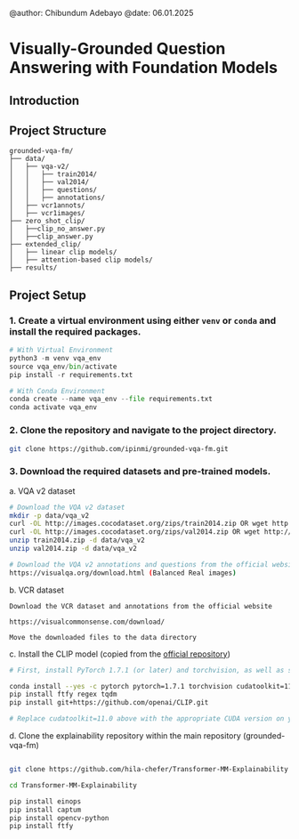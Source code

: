 @author: Chibundum Adebayo
@date: 06.01.2025

# Visually-Grounded Question Answering with Foundation Models

## Introduction

## Project Structure

```
grounded-vqa-fm/
├── data/
│   ├── vqa-v2/
│   │   ├── train2014/
│   │   ├── val2014/
│   │   ├── questions/
│   │   ├── annotations/
│   ├── vcr1annots/
│   ├── vcr1images/
├── zero_shot_clip/
│   ├──clip_no_answer.py
│   ├──clip_answer.py
├── extended_clip/
│   ├── linear clip models/
│   ├── attention-based clip models/
├── results/

```

## Project Setup

### 1. Create a virtual environment using either `venv` or `conda` and install the required packages.

```python
# With Virtual Environment
python3 -m venv vqa_env
source vqa_env/bin/activate
pip install -r requirements.txt

# With Conda Environment
conda create --name vqa_env --file requirements.txt
conda activate vqa_env
```

### 2. Clone the repository and navigate to the project directory.

```bash
git clone https://github.com/ipinmi/grounded-vqa-fm.git
```

### 3. Download the required datasets and pre-trained models.

a. VQA v2 dataset

```bash
# Download the VQA v2 dataset
mkdir -p data/vqa_v2
curl -OL http://images.cocodataset.org/zips/train2014.zip OR wget http://images.cocodataset.org/zips/train2014.zip
curl -OL http://images.cocodataset.org/zips/val2014.zip OR wget http://images.cocodataset.org/zips/val2014.zip
unzip train2014.zip -d data/vqa_v2
unzip val2014.zip -d data/vqa_v2

# Download the VQA v2 annotations and questions from the official website
https://visualqa.org/download.html (Balanced Real images)
```

b. VCR dataset

```
Download the VCR dataset and annotations from the official website

https://visualcommonsense.com/download/

Move the downloaded files to the data directory
```

c. Install the CLIP model (copied from the [official repository](https://github.com/openai/CLIP))

```bash
# First, install PyTorch 1.7.1 (or later) and torchvision, as well as small additional dependencies, and then install this repo as a Python package. On a CUDA GPU machine, the following will do the trick:

conda install --yes -c pytorch pytorch=1.7.1 torchvision cudatoolkit=11.0
pip install ftfy regex tqdm
pip install git+https://github.com/openai/CLIP.git

# Replace cudatoolkit=11.0 above with the appropriate CUDA version on your machine or cpuonly when installing on a machine without a GPU.
```

d. Clone the explainability repository within the main repository (grounded-vqa-fm)

```bash

git clone https://github.com/hila-chefer/Transformer-MM-Explainability

cd Transformer-MM-Explainability

pip install einops
pip install captum
pip install opencv-python
pip install ftfy
```

